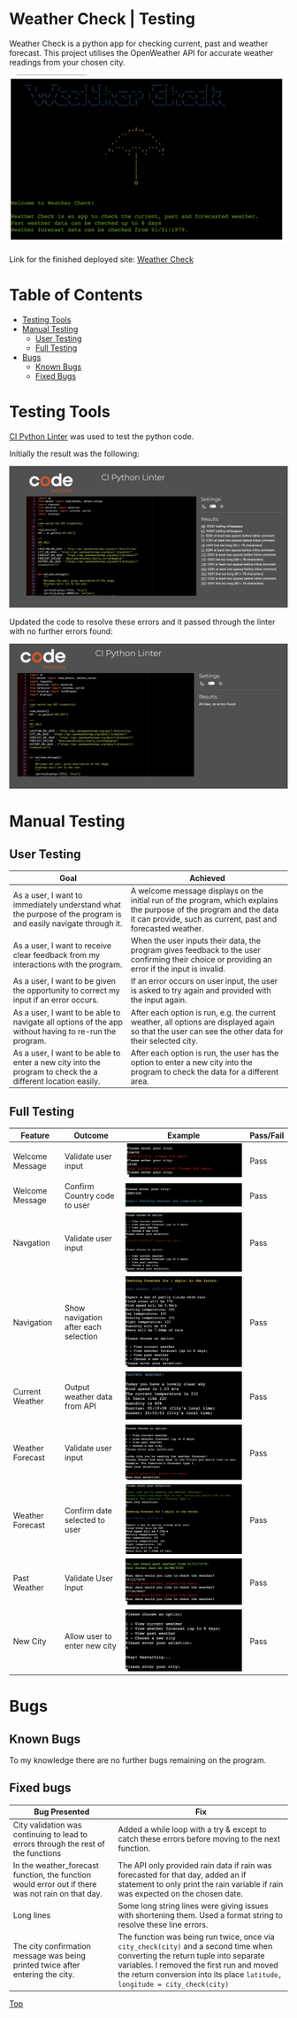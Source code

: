 # Weather Check | Testing

Weather Check is a python app for checking current, past and weather forecast.
This project utilises the OpenWeather API for accurate weather readings from your chosen city.

![Project Overview Image](readme-images/overview.png)

Link for the finished deployed site: [Weather Check](https://weather-check-e66ed6c3dc9b.herokuapp.com/)

# Table of Contents

* [Testing Tools](#testing-tools)
* [Manual Testing](#manual-testing)
    * [User Testing](#user-testing)
    * [Full Testing](#full-testing)
* [Bugs](#bugs)
    * [Known Bugs](#known-bugs)
    * [Fixed Bugs](#fixed-bugs)

# Testing Tools

[CI Python Linter](https://pep8ci.herokuapp.com/) was used to test the python code.

Initially the result was the following:

![Pep8 before](readme-images/pep8-before.png)

Updated the code to resolve these errors and it passed through the linter with no further errors found:

![pep8 after](readme-images/pep8-after.png)

# Manual Testing

## User Testing

| **Goal**                                                                                                       | **Achieved**                                                                                                                                                                       |
|----------------------------------------------------------------------------------------------------------------|------------------------------------------------------------------------------------------------------------------------------------------------------------------------------------|
| As a user, I want to immediately understand what the purpose of the program is and easily navigate through it. | A welcome message displays on the initial run of the program, which explains the purpose of the program and the data it can provide, such as current, past and forecasted weather. |
| As a user, I want to receive clear feedback from my interactions with the program.                             | When the user inputs their data, the program gives feedback to the user confirming their choice or providing an error if the input is invalid.                                     |
| As a user, I want to be given the opportunity to correct my input if an error occurs.                          | If an error occurs on user input, the user is asked to try again and provided with the input again.                                                                                |
| As a user, I want to be able to navigate all options of the app without having to re-run the program.          | After each option is run, e.g. the current weather, all options are displayed again so that the user can see the other data for their selected city.                               |
| As a user, I want to be able to enter a new city into the program to check the a different location easily.    | After each option is run, the user has the option to enter a new city into the program to check the data for a different area.                                                     |

## Full Testing

| **Feature**      | **Outcome**                           | **Example**          | **Pass/Fail** |
|------------------|---------------------------------------|----------------------|---------------|
| Welcome Message  | Validate user input                   | ![invalid city input](readme-images/invalid-city.png)   | Pass          |
| Welcome Message  | Confirm Country code to user          | ![valid city input](readme-images/valid-city.png)     | Pass          |
| Navgation        | Validate user input                   | ![invalid navigation](readme-images/invalid_select.png)    | Pass          |
| Navigation       | Show navigation after each selection  | ![Navigation displayed](readme-images/navigation-after-run.png)            | Pass          |
| Current Weather  | Output weather data from API          | ![Current Weather](readme-images/current-weather-test.png)      | Pass          |
| Weather Forecast | Validate user input                   | ![Forecast validation](readme-images/invalid-forecast.png)     | Pass          |
| Weather Forecast | Confirm date selected to user         | ![Confirm forecast date](readme-images/valid-forecast.png)       | Pass          |
| Past Weather     | Validate User Input                   | ![Past weather validation](readme-images/invalid-date.png) | Pass          |
| New City         | Allow user to enter new city          | ![New city input](readme-images/new-input.png)             | Pass          |

# Bugs

## Known Bugs

To my knowledge there are no further bugs remaining on the program.

## Fixed bugs

| **Bug Presented**                                                                                 | **Fix**                                                                                                                                                                                                                                                   |
|---------------------------------------------------------------------------------------------------|-----------------------------------------------------------------------------------------------------------------------------------------------------------------------------------------------------------------------------------------------------------|
| City validation was continuing to lead to errors through the rest of the functions                | Added a while loop with a try & except to catch these errors before moving to the next function.                                                                                                                                                          |
| In the weather_forecast function, the function would error out if there was not rain on that day. | The API only provided rain data if rain was forecasted for that day, added an if statement to only print the rain variable if rain was expected on the chosen date.                                                                                       |
| Long lines                                                                                        | Some long string lines were giving issues with shortening them. Used a format string to resolve these line errors.                                                                                                                                        |
| The city confirmation message was being printed twice after entering the city.                    | The function was being run twice, once via `city_check(city)` and a second time when converting the return tuple into separate variables. I removed the first run and moved the return conversion into its place `latitude, longitude = city_check(city)` |


[Top](#weather-check--testing)